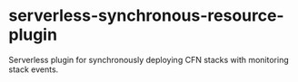 # serverless-synchronous-resource-plugin

Serverless plugin for synchronously deploying CFN stacks with monitoring stack events.
